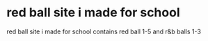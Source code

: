 # red ball site i made for school
red ball site i made for school
contains red ball 1-5 and r&b balls 1-3

